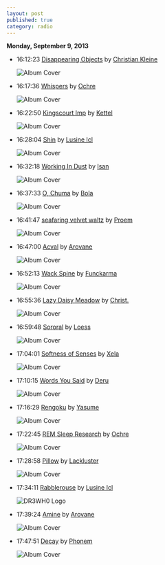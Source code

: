 ```yaml
---
layout: post
published: true
category: radio
---
```


**Monday, September  9, 2013**

*   16:12:23  [Disappearing Objects](http://goo.gl/iJEe3N) by [Christian Kleine](http://www.last.fm/music/Christian+Kleine)

    ![Album Cover](http://images.amazon.com/images/P/B0001XPX2Q.01._SCMZZZZZZZ_.jpg "Real Ghosts")

*   16:17:36  [Whispers](http://goo.gl/GoedsV) by [Ochre](http://www.last.fm/music/Ochre)

    ![Album Cover](http://userserve-ak.last.fm/serve/174s/86191631.png "Like Dust of the Balance")

*   16:22:50  [Kingscourt Imp](http://goo.gl/JgyjfF) by [Kettel](http://www.last.fm/music/Kettel)

    ![Album Cover](http://userserve-ak.last.fm/serve/174s/88240081.png "Myam James 2")

*   16:28:04  [Shin](http://goo.gl/9wr90H) by [Lusine Icl](http://www.last.fm/music/Lusine+Icl)

    ![Album Cover](http://a1.phobos.apple.com/r10/Music/74/e7/5e/mzi.vewbhthh.170x170-75.jpg "Condensed")

*   16:32:18  [Working In Dust](http://goo.gl/4u6Sk7) by [Isan](http://www.last.fm/music/Isan)

    ![Album Cover](http://userserve-ak.last.fm/serve/174s/36112235.png "Plans drawn in pencil  (official morr music upload)")

*   16:37:33  [O, Chuma](http://goo.gl/X4wBD6) by [Bola](http://www.last.fm/music/Bola)

    ![Album Cover](http://userserve-ak.last.fm/serve/174s/32620403.jpg "Fyuti")

*   16:41:47  [seafaring velvet waltz](http://goo.gl/KFHJ5p) by [Proem](http://www.last.fm/music/Proem)

    ![Album Cover](http://userserve-ak.last.fm/serve/174s/50087487.jpg "Enough Conflict")

*   16:47:00  [Acval](http://goo.gl/RdzVGj) by [Arovane](http://www.last.fm/music/Arovane)

    ![Album Cover](http://images.amazon.com/images/P/B00006835X.01.LZZZZZZZ.jpg "Icol Diston")

*   16:52:13  [Wack Spine](http://goo.gl/tQQlEf) by [Funckarma](http://www.last.fm/music/Funckarma)

    ![Album Cover](http://userserve-ak.last.fm/serve/174s/70523596.jpg "Skaind EP")

*   16:55:36  [Lazy Daisy Meadow](http://goo.gl/zp8Bqf) by [Christ.](http://www.last.fm/music/Christ.)

    ![Album Cover](http://userserve-ak.last.fm/serve/174s/9975507.jpg "Metamorphic reproduction miracle")

*   16:59:48  [Sororal](http://goo.gl/gTZEFE) by [Loess](http://www.last.fm/music/Loess)

    ![Album Cover](http://userserve-ak.last.fm/serve/174s/3846903.jpg "Wind And Water")

*   17:04:01  [Softness of Senses](http://goo.gl/E69aQY) by [Xela](http://www.last.fm/music/Xela)

    ![Album Cover](http://userserve-ak.last.fm/serve/174s/8631253.jpg "Tangled Wool")

*   17:10:15  [Words You Said](http://goo.gl/QAS9FQ) by [Deru](http://www.last.fm/music/Deru)

    ![Album Cover](http://userserve-ak.last.fm/serve/174s/48637593.png "Trying to Remember")

*   17:16:29  [Rengoku](http://goo.gl/glTaAC) by [Yasume](http://www.last.fm/music/Yasume)

    ![Album Cover](http://ec1.images-amazon.com/images/P/B0000AJ3GI.01._SCMZZZZZZZ_.jpg "Where We're From the Birds Sing a Pretty Song")

*   17:22:45  [REM Sleep Research](http://goo.gl/xN7Hxk) by [Ochre](http://www.last.fm/music/Ochre)

    ![Album Cover](http://userserve-ak.last.fm/serve/174s/88652229.png "A Midsummer Nice Dream")

*   17:28:58  [Pillow](http://goo.gl/8ejNQb) by [Lackluster](http://www.last.fm/music/Lackluster)

    ![Album Cover](http://userserve-ak.last.fm/serve/174s/33118851.jpg "Container")

*   17:34:11  [Rabblerouse](http://goo.gl/XXz61O) by [Lusine Icl](http://www.last.fm/music/Lusine+Icl)

    ![DR3WH0 Logo](https://dl.dropboxusercontent.com/u/8239797/DR3WH0.png "DR3WH0 RadioBlog")

*   17:39:24  [Amine](http://goo.gl/YzJ6aH) by [Arovane](http://www.last.fm/music/Arovane)

    ![Album Cover](http://images.amazon.com/images/P/B000040JN1.01._SCMZZZZZZZ_.jpg "Atol Scrap")

*   17:47:51  [Decay](http://goo.gl/5VL4A8) by [Phonem](http://www.last.fm/music/Phonem)

    ![Album Cover](http://userserve-ak.last.fm/serve/174s/31373997.jpg "Aer (Valid)")

